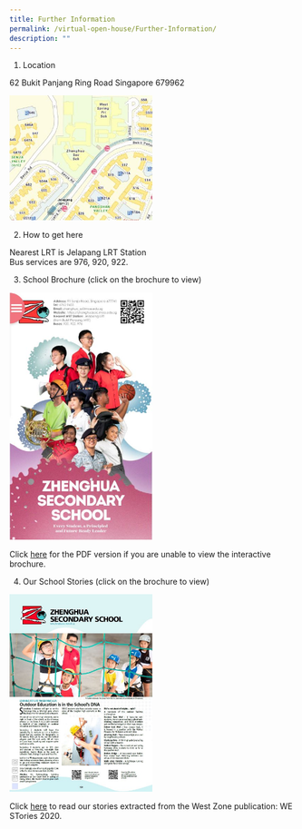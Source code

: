 ```yaml
---
title: Further Information
permalink: /virtual-open-house/Further-Information/
description: ""
---
```

1. Location

62 Bukit Panjang Ring Road Singapore 679962

<a href="https://www.onemap.gov.sg/main/v2/?lat=1.38836870373382&lng=103.76552155794" target = "\_blank">   
<img style="width:50%;height:50%" src="/images/Virtual%20Open%20House/Further%20Information/F1.jpg"></a>


2. How to get here

Nearest LRT is Jelapang LRT Station  
Bus services are 976, 920, 922.


3. School Brochure (click on the brochure to view)

<a href="https://xd.adobe.com/view/3f360842-eaef-4b3d-9360-c6781eba85ef-6a65/screen/497a15e1-2f96-4cf8-98e9-09a118c13650/?fullscreen" target = "\_blank">   
<img style="width:50%;height:50%" src="/images/Virtual%20Open%20House/Further%20Information/F2.jpg"></a>

Click [here](/files/Virtual%20open%20house/Openhouse-brochure_v4.pdf) for the PDF version if you are unable to view the interactive brochure.

4. Our School Stories (click on the brochure to view)

<a href="/files/Virtual%20open%20house/Zhenghua-Sec-Stories-2020.pdf" target = "\_blank">   
<img style="width:50%;height:50%" src="/images/Virtual%20Open%20House/Further%20Information/F3.jpg"></a>

Click [here](/files/Virtual%20open%20house/Zhenghua-Sec-Stories-2020.pdf) to read our stories extracted from the West Zone publication: WE STories 2020.
